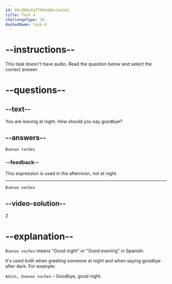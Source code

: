 ```yaml
---
id: 68c988e2a77664404ccea3e1
title: Task 4
challengeType: 19
dashedName: task-4
---
```


<!-- SPEAKING -->
<!-- (No Audio) -->

# --instructions--

This task doesn't have audio. Read the question below and select the correct answer.

# --questions--

## --text--

You are leaving at night. How should you say goodbye?

## --answers--

`Buenas tardes`

### --feedback--

This expression is used in the afternoon, not at night.

---

`Buenas noches`

## --video-solution--

2

# --explanation--

`Buenas noches` means "Good night" or "Good evening" in Spanish.  

It's used both when greeting someone at night and when saying goodbye after dark. For example:  

`Adiós, buenas noches` – Goodbye, good night.
